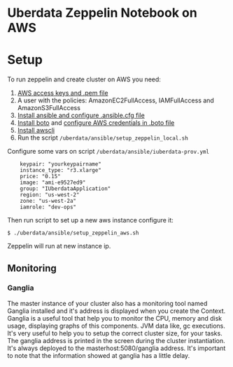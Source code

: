 # Uberdata Zeppelin Notebook on AWS
# Setup
To run zeppelin and create cluster on AWS you need:
 1. [AWS access keys and .pem file](http://aws.amazon.com/developers/access-keys)
 1. A user with the policies: AmazonEC2FullAccess, IAMFullAccess and AmazonS3FullAccess 
 1. [Install ansible and configure .ansible.cfg file ](http://docs.ansible.com/intro_installation.html#installing-the-control-machine)
 1. [Install boto](http://boto.readthedocs.org/en/latest/getting_started.html#installing-boto) and [configure AWS credentials in .boto file](http://boto.readthedocs.org/en/latest/getting_started.html#configuring-boto-credentials)
 1. [Install awscli](https://aws.amazon.com/cli/)
 1. Run the script ```/uberdata/ansible/setup_zeppelin_local.sh```

Configure some vars on script ```/uberdata/ansible/iuberdata-prov.yml```
```
    keypair: "yourkeypairname"
    instance_type: "r3.xlarge"
    price: "0.15"
    image: "ami-e9527ed9"
    group: "IUberdataApplication"
    region: "us-west-2"
    zone: "us-west-2a"
    iamrole: "dev-ops"
```
Then run script to set up a new aws instance configure it:
```
$ ./uberdata/ansible/setup_zeppelin_aws.sh
```
Zeppelin will run at new instance ip.

## Monitoring
### Ganglia

The master instance of your cluster also has a monitoring tool named Ganglia installed and it's address is displayed when you create the Context.
Ganglia is a useful tool that help you to monitor the CPU, memory and disk usage, displaying graphs of this components. JVM data like, gc executions. It's very useful to help you to setup the correct cluster size, for your tasks.
The ganglia address is printed in the screen during the cluster instantiation. It's always deployed to the masterhost:5080/ganglia address.
It's important to note that the information showed at ganglia has a little delay.